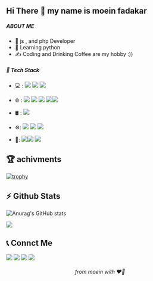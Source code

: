 <h2>Hi There 👋 my name is moein fadakar </h2>
<h5>ABOUT ME</h5>

* 🫡 js , and php Developer
* 🌱 Learning python
* ✍️  Coding and Drinking Coffee are my hobby :))

<h5>🔧   Tech Stack</h5>

* <p>💻 : <img src="https://img.shields.io/badge/Python-14354C?style=for-the-badge&logo=python&logoColor=white"> <img src="https://img.shields.io/badge/PHP-777BB4?style=for-the-badge&logo=php&logoColor=white"> <img src="https://img.shields.io/badge/Laravel-FF2D20?style=for-the-badge&logo=laravel&logoColor=white" > </p>   

* <a> 🌐 : <img src="https://img.shields.io/badge/HTML5-E34F26?style=for-the-badge&logo=html5&logoColor=white"> <img src="https://img.shields.io/badge/CSS3-1572B6?style=for-the-badge&logo=css3&logoColor=white" > <img src="https://img.shields.io/badge/JavaScript-F7DF1E?style=for-the-badge&logo=javascript&logoColor=black" > <img src="https://img.shields.io/badge/Bootstrap-563D7C?style=for-the-badge&logo=bootstrap&logoColor=white"><img src="https://img.shields.io/badge/jQuery-0769AD?style=for-the-badge&logo=jquery&logoColor=white" >


</a>

* <p> 🛢 : <img src="https://img.shields.io/badge/MySQL-00000F?style=for-the-badge&logo=mysql&logoColor=white"></p>
* <p>⚙️: <img src="https://img.shields.io/badge/GIT-E44C30?style=for-the-badge&logo=git&logoColor=white" > <img src="https://img.shields.io/badge/GitHub-100000?style=for-the-badge&logo=github&logoColor=white" > <img src="https://img.shields.io/badge/Markdown-lightgray?style=for-the-badge&logo=markdown&logoColor=white" ></p>
* <p>🔧:  <img src="https://img.shields.io/badge/Visual%20Studio-5C2D91.svg?style=for-the-badge&logo=github&logoColor=white"><img src="https://img.shields.io/badge/Pycarm-black?style=for-the-badge&logo=pycharm&logoColor=white"> <img src="https://img.shields.io/badge/phpstorm-black?style=for-the-badge&logo=phpstorm&logoColor=white">
</p>


<h2>🏆   achivments</h2>

[![trophy](https://github-profile-trophy.vercel.app/?username=imMoeinFadakar
)](https://github.com/ryo-ma/github-profile-trophy)

<h2>⚡️   Github Stats</h2>

<a>
  
![Anurag's GitHub stats](https://github-readme-stats.vercel.app/api?username=imMoeinFadakar&show_icons=true)

<img src="https://github-readme-stats.vercel.app/api/top-langs/?username=imMoeinFadakar&layout=compact" >

</a>
<h2>📞   Connct Me</h2>

<p>
<img src="https://img.shields.io/badge/instagram-moeinfdkr-orange?logo=instagram&style=for-the-badge&logoColor=white">
 <img src="https://img.shields.io/badge/linkedin-moeinfdkr-lightblue?logo=linkedin&style=for-the-badge&logoColor=white" >
<img src="https://img.shields.io/badge/telegram-Moein23445-blue?logo=telegram&style=for-the-badge&logoColor=white" >
<img src="https://img.shields.io/badge/email-moeinfadakar3@gmail.com-red?logo=gmail&style=for-the-badge&logoColor=white" >

</p>


<h6 align="center" >from moein with ❤️‍🔥</h6>



